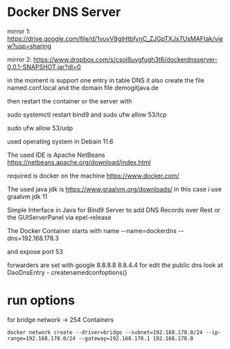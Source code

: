 
Docker DNS Server
============================================================

mirror 1:
https://drive.google.com/file/d/1vuvV8gIHtbfynC_ZJGpTXJx7UsMAFtak/view?usp=sharing

mirror 2:
https://www.dropbox.com/s/csoi6uvgfugh3t6/dockerdnsserver-0.0.1-SNAPSHOT.jar?dl=0


in the moment is support one entry in table DNS
it also create the file 
named.conf.local 
and the domain file demogitjava.de 

then restart the container or the server
with 

sudo systemctl restart bind9
and
sudo ufw allow 53/tcp

sudo ufw allow 53/udp




used operating system in Debain 11.6

The used IDE is
Apache NetBeans
https://netbeans.apache.org/download/index.html

required is docker on the machine
https://www.docker.com/

The used java jdk is
https://www.graalvm.org/downloads/
in this case i use graalvm jdk 11


Simple Interface in Java for 
Bind9 Server to add DNS Records over
Rest or the GUIServerPanel via epel-release



The Docker Container starts with name
--name=dockerdns
--dns=192.168.178.3

and expose port 53

forwarders are set with google
8.8.8.8
8.8.4.4
for edit the public dns look at 
DaoDnsEntry - createnamedconfoptions()






run options
============================================================

for bridge network -> 254 Containers

`docker network create --driver=bridge --subnet=192.168.178.0/24 --ip-range=192.168.178.0/24 --gateway=192.168.178.1 192.168.178.0`



